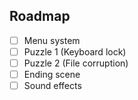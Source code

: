 ## Roadmap

- [ ] Menu system
- [ ] Puzzle 1 (Keyboard lock)
- [ ] Puzzle 2 (File corruption)
- [ ] Ending scene
- [ ] Sound effects
